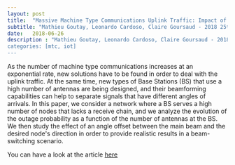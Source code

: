 ```yaml
---
layout: post
title:  "Massive Machine Type Communications Uplink Traffic: Impact of Beamforming at the Base Station."
subtitle: "Mathieu Goutay, Leonardo Cardoso, Claire Goursaud - 2018 25th International Conference on Telecommunications (ICT), St. Malo, 2018"
date:   2018-06-26
description : "Mathieu Goutay, Leonardo Cardoso, Claire Goursaud - 2018 25th International Conference on Telecommunications (ICT), St. Malo, 2018
categories: [mtc, iot]
---
```


As the number of machine type communications increases at an exponential rate, new solutions have to be found in order to deal with the uplink traffic. At the same time, new types of Base Stations (BS) that use a high number of antennas are being designed, and their beamforming capabilities can help to separate signals that have different angles of arrivals. In this paper, we consider a network where a BS serves a high number of nodes that lacks a receive chain, and we analyze the evolution of the outage probability as a function of the number of antennas at the BS. We then study the effect of an angle offset between the main beam and the desired node's direction in order to provide realistic results in a beam-switching scenario.

You can have a look at the article [here](https://hal.inria.fr/hal-01875596/document)
